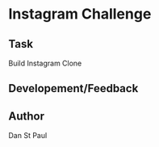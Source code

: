 Instagram Challenge
===================

Task
-----
Build Instagram Clone


Developement/Feedback
-----


Author
----
Dan St Paul
